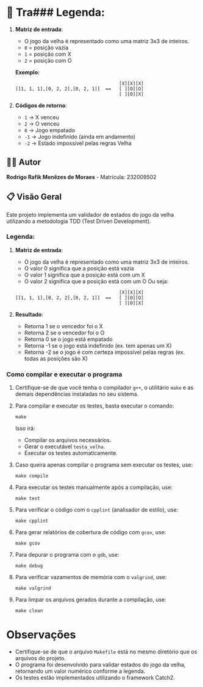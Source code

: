 # 🎯 Tra### Legenda:
1. **Matriz de entrada**:
   - O jogo da velha é representado como uma matriz 3x3 de inteiros.
   - `0` = posição vazia
   - `1` = posição com X  
   - `2` = posição com O
   
   **Exemplo:**
   ```plaintext
                                         [X][X][X]
   [[1, 1, 1],[0, 2, 2],[0, 2, 1]]  ==   [ ][O][O]
                                         [ ][O][X]
   ```

2. **Códigos de retorno**:
   - `1` → X venceu
   - `2` → O venceu  
   - `0` → Jogo empatado
   - `-1` → Jogo indefinido (ainda em andamento)
   - `-2` → Estado impossível pelas regras Velha

## 👨‍💻 Autor
**Rodrigo Rafik Menêzes de Moraes** - Matrícula: 232009502

## 📋 Visão Geral
Este projeto implementa um validador de estados do jogo da velha utilizando a metodologia TDD (Test Driven Development).

### Legenda:
1. **Matriz de entrada**:
   - O jogo da velha é representado como uma matriz 3x3 de inteiros. 
   - O valor 0 significa que a posição está vazia 
   - O valor 1 significa que a posição está com um X 
   - O valor 2 significa que a posição está com um O
   Ou seja:
   ```plaintext
                                         [X][X][X]
   [[1, 1, 1],[0, 2, 2],[0, 2, 1]]  ==   [ ][O][O]
                                         [ ][O][X]
   ```

2. **Resultado**:
   - Retorna 1 se o vencedor foi o X 
   - Retorna 2 se o vencedor foi o O 
   - Retorna 0 se o jogo está empatado 
   - Retorna -1 se o jogo está indefinido (ex. tem apenas um X) 
   - Retorna -2 se o jogo é com certeza impossível pelas regras (ex. todas as posições são X) 

### Como compilar e executar o programa

1. Certifique-se de que você tenha o compilador `g++`, o utilitário `make` e as demais dependências instaladas no seu sistema.

2. Para compilar e executar os testes, basta executar o comando:
   ```
   make
   ```

   Isso irá:
   - Compilar os arquivos necessários.
   - Gerar o executável `testa_velha`.
   - Executar os testes automaticamente.

3. Caso queira apenas compilar o programa sem executar os testes, use:
   ```
   make compile
   ```

4. Para executar os testes manualmente após a compilação, use:
   ```
   make test
   ```

5. Para verificar o código com o `cpplint` (analisador de estilo), use:
   ```
   make cpplint
   ```

6. Para gerar relatórios de cobertura de código com `gcov`, use:
   ```
   make gcov
   ```

7. Para depurar o programa com o `gdb`, use:
   ```
   make debug
   ```

8. Para verificar vazamentos de memória com o `valgrind`, use:
   ```
   make valgrind
   ```

9. Para limpar os arquivos gerados durante a compilação, use:
   ```
   make clean
   ```

# Observações
- Certifique-se de que o arquivo `Makefile` está no mesmo diretório que os arquivos do projeto.
- O programa foi desenvolvido para validar estados do jogo da velha, retornando um valor numérico conforme a legenda.
- Os testes estão implementados utilizando o framework Catch2.